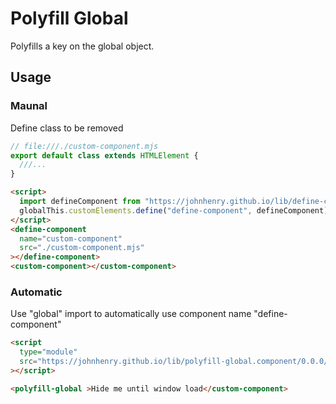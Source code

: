 # Polyfill Global

Polyfills a key on the global object.

## Usage

### Maunal

Define class to be removed

```js
// file:///./custom-component.mjs
export default class extends HTMLElement {
  ///...
}
```

```html
<script>
  import defineComponent from "https://johnhenry.github.io/lib/define-component.component/0.0.0/index.mjs";
  globalThis.customElements.define("define-component", defineComponent);
</script>
<define-component
  name="custom-component"
  src="./custom-component.mjs"
></define-component>
<custom-component></custom-component>
```

### Automatic

Use "global" import to automatically use component name "define-component"

```html
<script
  type="module"
  src="https://johnhenry.github.io/lib/polyfill-global.component/0.0.0/global.mjs"
></script>

<polyfill-global >Hide me until window load</custom-component>
```

